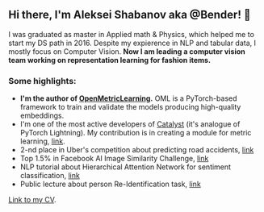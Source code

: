 ## Hi there, I'm Aleksei Shabanov aka @Bender! 👋

I was graduated as master in Applied math & Physics, which helped me to start my DS path in 2016. Despite my expierence in NLP and tabular data, I mostly focus on Computer Vision. **Now I am leading a computer vision team working on representation learning for fashion items.**


### Some highlights:
* **I'm the author of [OpenMetricLearning](https://github.com/OML-Team/open-metric-learning).** OML is a PyTorch-based framework to train and validate the models producing high-quality embeddings.
* I'm one of the most active developers of [Catalyst](https://github.com/catalyst-team/catalyst) (it's analogue of PyTorch Lightning). My contribution is in creating a module for metric learning, [link](https://medium.com/pytorch/metric-learning-with-catalyst-8c8337dfab1a).
* 2-nd place in Uber's competition about predicting road accidents, [link](https://github.com/AlekseySh/uber_competition)
* Top 1.5% in Facebook AI Image Similarity Challenge, [link](https://www.drivendata.org/competitions/79/competition-image-similarity-1-dev/leaderboard/) 
* NLP tutorial about Hierarchical Attention Network for sentiment classification, [link](https://github.com/AlekseySh/ml-recipe-hier-attention)
* Public lecture about person Re-Identification task, [link](https://www.youtube.com/watch?v=O8qtBYeOSKE)


[Link to my CV](https://github.com/AlekseySh/resume/blob/main/Aleksei_Shabanov.pdf).
